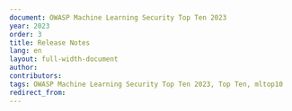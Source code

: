 ```yaml
---
document: OWASP Machine Learning Security Top Ten 2023
year: 2023
order: 3
title: Release Notes
lang: en
layout: full-width-document
author:
contributors:
tags: OWASP Machine Learning Security Top Ten 2023, Top Ten, mltop10
redirect_from:
---
```

